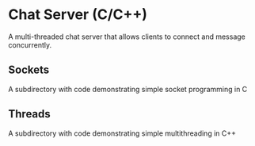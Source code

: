 # Chat Server (C/C++)

A multi-threaded chat server that allows clients to connect and message concurrently.

## Sockets

A subdirectory with code demonstrating simple socket programming in C

## Threads

A subdirectory with code demonstrating simple multithreading in C++
